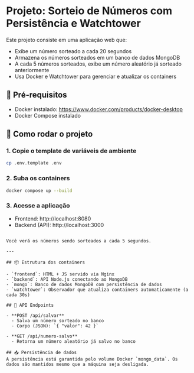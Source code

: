 # Projeto: Sorteio de Números com Persistência e Watchtower

Este projeto consiste em uma aplicação web que:
- Exibe um número sorteado a cada 20 segundos
- Armazena os números sorteados em um banco de dados MongoDB
- A cada 5 números sorteados, exibe um número aleatório já sorteado anteriormente
- Usa Docker e Watchtower para gerenciar e atualizar os containers

## 🔧 Pré-requisitos
- Docker instalado: https://www.docker.com/products/docker-desktop
- Docker Compose instalado

## 🚀 Como rodar o projeto

### 1. Copie o template de variáveis de ambiente
```bash
cp .env.template .env
```

### 2. Suba os containers
```bash
docker compose up --build
```

### 3. Acesse a aplicação
- Frontend: http://localhost:8080
- Backend (API): http://localhost:3000
```

Você verá os números sendo sorteados a cada 5 segundos.

---

## 📦 Estrutura dos containers

- `frontend`: HTML + JS servido via Nginx
- `backend`: API Node.js conectando ao MongoDB
- `mongo`: Banco de dados MongoDB com persistência de dados
- `watchtower`: Observador que atualiza containers automaticamente (a cada 30s)

## 🔌 API Endpoints

- **POST /api/salvar**
  - Salva um número sorteado no banco
  - Corpo (JSON): `{ "valor": 42 }`

- **GET /api/numero-salvo**
  - Retorna um número aleatório já salvo no banco

## 📥 Persistência de dados
A persistência está garantida pelo volume Docker `mongo_data`. Os dados são mantidos mesmo que a máquina seja desligada.
